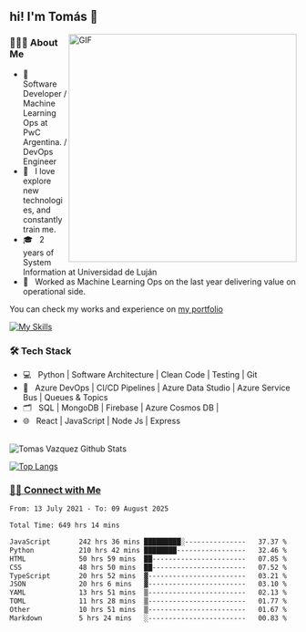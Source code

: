 <h2> hi! I'm Tomás 👋</h2>
<img align="right" alt="GIF" src="https://media1.giphy.com/media/TfelnmQ8VU3K/giphy.gif" width="400"/>

<h3> 👨🏻‍💻 About Me </h3>

- 🔭 &nbsp; Software Developer / Machine Learning Ops at PwC Argentina. / DevOps Engineer
- 🤔 &nbsp; I love explore new technologies, and constantly train me.
- 🎓 &nbsp; 2 years of System Information at Universidad de Luján 
- 💼 &nbsp; Worked as Machine Learning Ops on the last year delivering value on operational side.


You can check my works and experience on <a href = 'https://tomasvazquez.web.app'>my portfolio</a>

[![My Skills](https://skillicons.dev/icons?i=python,fastapi,git,docker,firebase,mongodb,azure,js,postman,jenkins,bash,linux)](https://skillicons.dev)
<p align="center"> 
<h3>🛠 Tech Stack</h3>

- 💻 &nbsp; Python | Software Architecture | Clean Code | Testing | Git
- 🔧 &nbsp; Azure DevOps | CI/CD Pipelines | Azure Data Studio | Azure Service Bus | Queues & Topics
- 🗂️ &nbsp; SQL | MongoDB | Firebase | Azure Cosmos DB | 
- 🌐 &nbsp; React | JavaScript | Node Js | Express 

<br>

<img align="center" src='https://github-readme-stats.vercel.app/api?username=vazqueztomas&&show_icons=true&title_color=#1f619c&icon_color=bb2acf&text_color=daf7dc&bg_color=#1f619c%22' alt="Tomas Vazquez Github Stats">

</br>


[![Top Langs](https://github-readme-stats.vercel.app/api/top-langs/?username=vazqueztomas)](https://github.com/vazqueztomas/github-readme-stats)
<br>


<h3> <a href = "https://www.linkedin.com/in/tomasvazquez21/" target = "_blank" rel="noopener noreferrer">🤝🏻 Connect with Me </a></h3>

<!--START_SECTION:waka-->

```txt
From: 13 July 2021 - To: 09 August 2025

Total Time: 649 hrs 14 mins

JavaScript       242 hrs 36 mins █████████░---------------   37.37 %
Python           210 hrs 42 mins ████████-----------------   32.46 %
HTML             50 hrs 59 mins  ██-----------------------   07.85 %
CSS              48 hrs 50 mins  ██-----------------------   07.52 %
TypeScript       20 hrs 52 mins  ▓------------------------   03.21 %
JSON             20 hrs 6 mins   ▓------------------------   03.10 %
YAML             13 hrs 51 mins  ▒------------------------   02.13 %
TOML             11 hrs 28 mins  ▒------------------------   01.77 %
Other            10 hrs 51 mins  ▒------------------------   01.67 %
Markdown         5 hrs 24 mins   ░------------------------   00.83 %
```

<!--END_SECTION:waka-->
<br>


